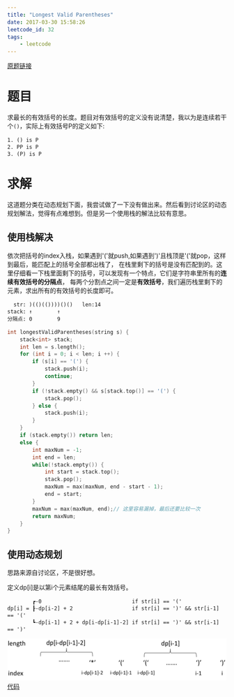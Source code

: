 ```yaml
---
title: "Longest Valid Parentheses"
date: 2017-03-30 15:58:26
leetcode_id: 32
tags:
    - leetcode
---
```


[原题链接](https://leetcode.com/problems/longest-valid-parentheses/#/description)

# 题目
求最长的有效括号的长度。题目对有效括号的定义没有说清楚，我以为是连续若干个`()`，实际上有效括号P的定义如下:
```text
1. () is P
2. PP is P
3. (P) is P
```

# 求解
这道题分类在动态规划下面，我尝试做了一下没有做出来。然后看到讨论区的动态规划解法，觉得有点难想到。但是另一个使用栈的解法比较有意思。

## 使用栈解决
依次把括号的index入栈，如果遇到\'(\'就push,如果遇到\')\'且栈顶是\'(\'就pop，这样到最后，能匹配上的括号全部都出栈了，
在栈里剩下的括号是没有匹配到的。这里仔细看一下栈里面剩下的括号，可以发现有一个特点，它们是字符串里所有的**连续有效括号的分隔点**，
每两个分割点之间一定是**有效括号**，我们遍历栈里剩下的元素，求出所有的有效括号的长度即可。
```text
  str: )(()(())))()()   len:14
stack: ↑        ↑
分隔点: 0        9
```
```c++
int longestValidParentheses(string s) {
    stack<int> stack;
    int len = s.length();
    for (int i = 0; i < len; i ++) {
        if (s[i] == '(') {
            stack.push(i);
            continue;
        }
        if (!stack.empty() && s[stack.top()] == '(') {
            stack.pop();
        } else {
            stack.push(i);
        }
    }
    if (stack.empty()) return len;
    else {
        int maxNum = -1;
        int end = len;
        while(!stack.empty()) {
            int start = stack.top();
            stack.pop();
            maxNum = max(maxNum, end - start - 1);
            end = start;
        }
        maxNum = max(maxNum, end);// 这里容易漏掉，最后还要比较一次
        return maxNum;
    }
}
```
## 使用动态规划
思路来源自讨论区，不是很好想。

定义dp[i]是以第i个元素结尾的最长有效括号。
```text
        ┏-0                             if str[i] == '('
dp[i] = ┠-dp[i-2] + 2                   if str[i] == ')' && str[i-1] == '('
        ┗-dp[i-1] + 2 + dp[i-dp[i-1]-2] if str[i] == ')' && str[i-1] == ')'
```
![](/img/leetcode-32.jpg)
[代码](https://discuss.leetcode.com/topic/2426/my-dp-o-n-solution-without-using-stack)
